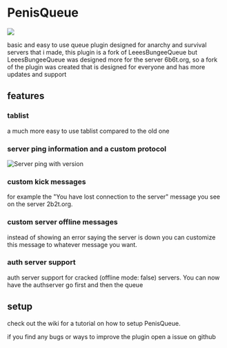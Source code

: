 # PenisQueue

[![](https://img.shields.io/badge/contributions-welcome-brightgreen)](https://github.com/christallinqq/PenisQueue)

basic and easy to use queue plugin designed for anarchy and survival servers that i made, this plugin is a fork of LeeesBungeeQueue but LeeesBungeeQueue was designed more for the server 6b6t.org, so a fork of the plugin was created that is designed for everyone and has more updates and support


## features

### tablist

a much more easy to use tablist compared to the old one

### server ping information and a custom protocol

![Server ping with version](https://cdn.discordapp.com/attachments/722198099132678148/751842799682453606/unknown.png)

### custom kick messages

for example the "You have lost connection to the server" message you see on the server 2b2t.org.

### custom server offline messages

instead of showing an error saying the server is down you can customize this message to whatever message you want.

### auth server support

auth server support for cracked (offline mode: false) servers. You can now have the authserver go first and then the
queue

## setup

check out the wiki for a tutorial on how to setup PenisQueue.

if you find any bugs or ways to improve the plugin open a issue on github
